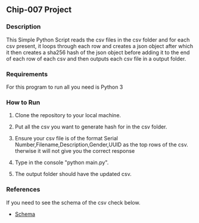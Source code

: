 ## Chip-007 Project

### Description
This Simple Python Script reads the csv files in the csv folder and for each csv present, it loops through each row and creates a json object after which it then creates a sha256 hash of the json object before adding it to the end of each row of each csv and then outputs each csv file in a output folder.

### Requirements 
For this program to run all you need is Python 3

### How to Run
1. Clone the repository to your local machine.

2. Put all the csv you want to generate hash for in the csv folder.

3. Ensure your csv file is of the format Serial Number,Filename,Description,Gender,UUID as the top rows of the csv.
therwise it will not give you the correct response

4. Type in the console "python main.py".

5. The output folder should have the updated csv.

### References
If you need to see the schema of the csv check below.
- [Schema](https://docs.google.com/spreadsheets/d/1b5H3bp_9-YVjTYQNjLeokXJewrcPfgUo_MYvYXtaUno/edit#gid=0)

